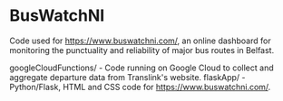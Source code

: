 # BusWatchNI

Code used for https://www.buswatchni.com/, an online dashboard for monitoring the punctuality and reliability of major bus routes in Belfast.

googleCloudFunctions/ - Code running on Google Cloud to collect and aggregate departure data from Translink's website.
flaskApp/ - Python/Flask, HTML and CSS code for https://www.buswatchni.com/.

